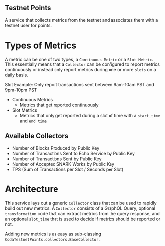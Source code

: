 ## Testnet Points
A service that collects metrics from the testnet and associates them with a testnet user for points.

# Types of Metrics
A metric can be one of two types, a `Continuous Metric` or a `Slot Metric`. This essentially means that a `Collector` can be configured to report metrics continuously or instead only report metrics during one or more `slots` on a daily basis.

Slot Example: Only report transactions sent between 9am-10am PST and 9pm-10pm PST

- Continuous Metrics
  - Metrics that get reported continuously
- Slot Metrics
  - Metrics that only get reported during a slot of time with a `start_time` and `end_time`


## Available Collectors
- Number of Blocks Produced by Public Key
- Number of Transactions Sent to Echo Service by Public Key
- Number of Transactions Sent by Public Key
- Number of Accepted SNARK Works by Public Key
- TPS (Sum of Transactions per Slot / Seconds per Slot)

# Architecture
This service lays out a generic `Collector` class that can be used to rapidly build out new metrics. A `Collector` consists of a GraphQL Query, optional `transformation` code that can extract metrics from the query response, and an optional `slot_time` that is used to decide if metrics should be reported or not.

Adding new metrics is as easy as sub-classing `CodaTestnetPoints.collectors.BaseCollector`.
